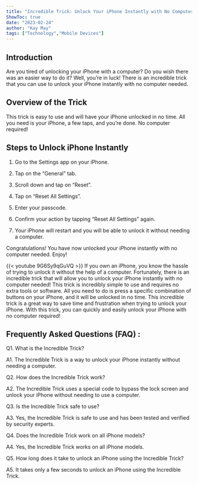 ```yaml
---
title: "Incredible Trick: Unlock Your iPhone Instantly with No Computer Needed!"
ShowToc: true 
date: "2023-02-24"
author: "Kay May" 
tags: ["Technology","Mobile Devices"]
---
```

## Introduction

Are you tired of unlocking your iPhone with a computer? Do you wish there was an easier way to do it? Well, you’re in luck! There is an incredible trick that you can use to unlock your iPhone instantly with no computer needed. 

## Overview of the Trick

This trick is easy to use and will have your iPhone unlocked in no time. All you need is your iPhone, a few taps, and you’re done. No computer required! 

## Steps to Unlock iPhone Instantly

1. Go to the Settings app on your iPhone.

2. Tap on the “General” tab.

3. Scroll down and tap on “Reset”.

4. Tap on “Reset All Settings”.

5. Enter your passcode.

6. Confirm your action by tapping “Reset All Settings” again.

7. Your iPhone will restart and you will be able to unlock it without needing a computer.

Congratulations! You have now unlocked your iPhone instantly with no computer needed. Enjoy!

{{< youtube 9G6Sy9qGuVQ >}} 
If you own an iPhone, you know the hassle of trying to unlock it without the help of a computer. Fortunately, there is an incredible trick that will allow you to unlock your iPhone instantly with no computer needed! This trick is incredibly simple to use and requires no extra tools or software. All you need to do is press a specific combination of buttons on your iPhone, and it will be unlocked in no time. This incredible trick is a great way to save time and frustration when trying to unlock your iPhone. With this trick, you can quickly and easily unlock your iPhone with no computer required!

## Frequently Asked Questions (FAQ) :
Q1. What is the Incredible Trick?

A1. The Incredible Trick is a way to unlock your iPhone instantly without needing a computer.

Q2. How does the Incredible Trick work?

A2. The Incredible Trick uses a special code to bypass the lock screen and unlock your iPhone without needing to use a computer.

Q3. Is the Incredible Trick safe to use?

A3. Yes, the Incredible Trick is safe to use and has been tested and verified by security experts.

Q4. Does the Incredible Trick work on all iPhone models?

A4. Yes, the Incredible Trick works on all iPhone models.

Q5. How long does it take to unlock an iPhone using the Incredible Trick?

A5. It takes only a few seconds to unlock an iPhone using the Incredible Trick.


